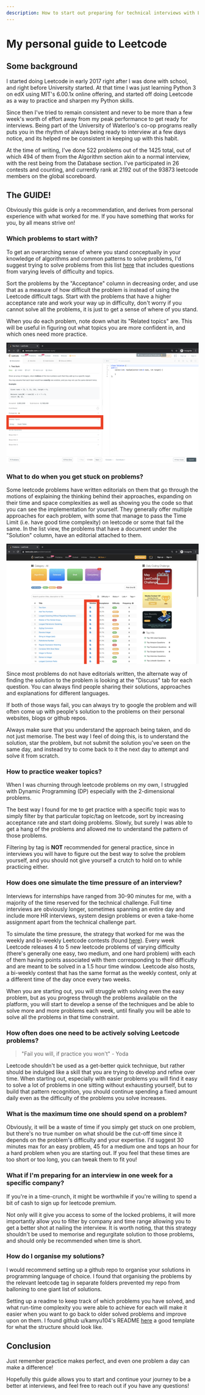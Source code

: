 ```yaml
---
description: How to start out preparing for technical interviews with Leetcode
---
```


# My personal guide to Leetcode

## Some background

I started doing Leetcode in early 2017 right after I was done with school, and right before University started. At that time I was just learning Python 3 on edX using MIT's 6.00.1x online offering, and started off doing Leetcode as a way to practice and sharpen my Python skills. 

Since then I've tried to remain consistent and never to be more than a few week's worth of effort away from my peak performance to get ready for interviews. Being part of the University of Waterloo's co-op programs really puts you in the rhythm of always being ready to interview at a few days notice, and its helped me be consistent in keeping up with this habit.

At the time of writing, I've done 522 problems out of the 1425 total, out of which 494 of them from the Algorithm section akin to a normal interview, with the rest being from the Database section. I've participated in 26 contests and counting, and currently rank at 2192 out of the 93873 leetcode members on the global scoreboard.

## The GUIDE!

Obviously this guide is only a recommendation, and derives from personal experience with what worked for me. If you have something that works for you, by all means strive on!

### Which problems to start with?

To get an overarching sense of where you stand conceptually in your knowledge of algorithms and common patterns to solve problems, I'd suggest trying to solve problems from this list [here](https://leetcode.com/problemset/top-interview-questions/) that includes questions from varying levels of difficulty and topics.

Sort the problems by the "Acceptance" column in decreasing order, and use that as a measure of how difficult the problem is instead of using the Leetcode difficult tags.  Start with the problems that have a higher acceptance rate and work your way up in difficulty, don't worry if you cannot solve all the problems, it is just to get a sense of where of you stand.

When you do each problem, note down what its "Related topics" are. This will be useful in figuring out what topics you are more confident in, and which ones need more practice.

![Notice the highlighted &quot;Related Topics&quot; dropdown that&apos;s included in each problem](.gitbook/assets/screen-shot-2020-05-01-at-11.57.51-am.png)

### What to do when you get stuck on problems?

Some leetcode problems have written editorials on them that go through the motions of explaining the thinking behind their approaches, expanding on their time and space complexities as well as showing you the code so that you can see the implementation for yourself. They generally offer multiple approaches for each problem, with some that manage to pass the Time Limit \(i.e. have good time complexity\) on leetcode or some that fail the same. In the list view, the problems that have a document under the "Solution" column, have an editorial attached to them.

![Document icon under the &quot;Solution&quot; column means there is a written solution editorial for that problem](.gitbook/assets/screen-shot-2020-05-01-at-12.08.17-pm.png)

Since most problems do not have editorials written, the alternate way of finding the solution to the problem is looking at the "Discuss" tab for each question. You can always find people sharing their solutions, approaches and explanations for different languages. 

If both of those ways fail, you can always try to google the problem and will often come up with people's solution to the problems on their personal websites, blogs or github repos.

Always make sure that you understand the approach being taken, and do not just memorise. The best way I feel of doing this, is to understand the solution, star the problem, but not submit the solution you've seen on the same day, and instead try to come back to it the next day to attempt and solve it from scratch.

### How to practice weaker topics?

When I was churning through leetcode problems on my own, I struggled with Dynamic Programming \(DP\) especially with the 2-dimensional problems.

The best way I found for me to get practice with a specific topic was to simply filter by that particular topic/tag on leetcode, sort by increasing acceptance rate and start doing problems. Slowly, but surely I was able to get a hang of the problems and allowed me to understand the pattern of those problems.

Filtering by tag is **NOT** recommended for general practice, since in interviews you will have to figure out the best way to solve the problem yourself, and you should not give yourself a crutch to hold on to while practicing either. 

### How does one simulate the time pressure of an interview?

Interviews for internships have ranged from 30-90 minutes for me, with a majority of the time reserved for the technical challenge. Full time interviews are obviously longer, sometimes spanning an entire day and include more HR interviews, system design problems or even a take-home assignment apart from the technical challenge part.

To simulate the time pressure, the strategy that worked for me was the weekly and bi-weekly Leetcode contests \(found [here](https://leetcode.com/contest/)\). Every week Leetcode releases 4 to 5 new leetcode problems of varying difficulty \(there's generally one easy, two medium, and one hard problem\) with each of them having points associated with them corresponding to their difficulty and are meant to be solved in a 1.5 hour time window. Leetcode also hosts, a bi-weekly contest that has the same format as the weekly contest, only at a different time of the day once every two weeks.

When you are starting out, you will struggle with solving even the easy problem, but as you progress through the problems available on the platform, you will start to develop a sense of the techniques and be able to solve more and more problems each week, until finally you will be able to solve all the problems in that time constraint. 

### How often does one need to be actively solving Leetcode problems?

> "Fail you will, if practice you won't" - Yoda

Leetcode shouldn't be used as a get-better quick technique, but rather should be indulged like a skill that you are trying to develop and refine over time. When starting out, especially with easier problems you will find it easy to solve a lot of problems in one sitting without exhausting yourself, but to build that pattern recognition, you should continue spending a fixed amount daily even as the difficulty of the problems you solve increases.

### What is the maximum time one should spend on a problem?

Obviously, it will be a waste of time if you simply get stuck on one problem, but there's no true number on what should be the cut-off time since it depends on the problem's difficulty and your expertise. I'd suggest 30 minutes max for an easy problem, 45 for a medium one and tops an hour for a hard problem when you are starting out. If you feel that these times are too short or too long, you can tweak them to fit you!

### What if I'm preparing for an interview in one week for a specific company?

If you're in a time-crunch, it might be worthwhile if you're willing to spend a bit of cash to sign up for leetcode premium.

Not only will it give you access to some of the locked problems, it will more importantly allow you to filter by company and time range allowing you to get a better shot at nailing the interview. It is worth noting, that this strategy shouldn't be used to memorise and regurgitate solution to those problems, and should only be recommended when time is short.

### How do I organise my solutions?

I would recommend setting up a github repo to organise your solutions in programming language of choice. I found that organising the problems by the relevant leetcode tag in separate folders prevented my repo from balloning to one giant list of solutions.

Setting up a readme to keep track of which problems you have solved, and what run-time complexity you were able to achieve for each will make it easier when you want to go back to older solved problems and improve upon on them. I found github u/kamyu104's README [here](https://github.com/kamyu104/LeetCode-Solutions/blob/master/README.md) a good template for what the structure should look like.

## Conclusion

Just remember practice makes perfect, and even one problem a day can make a difference!

Hopefully this guide allows you to start and continue your journey to be a better at interviews, and feel free to reach out if you have any questions!



